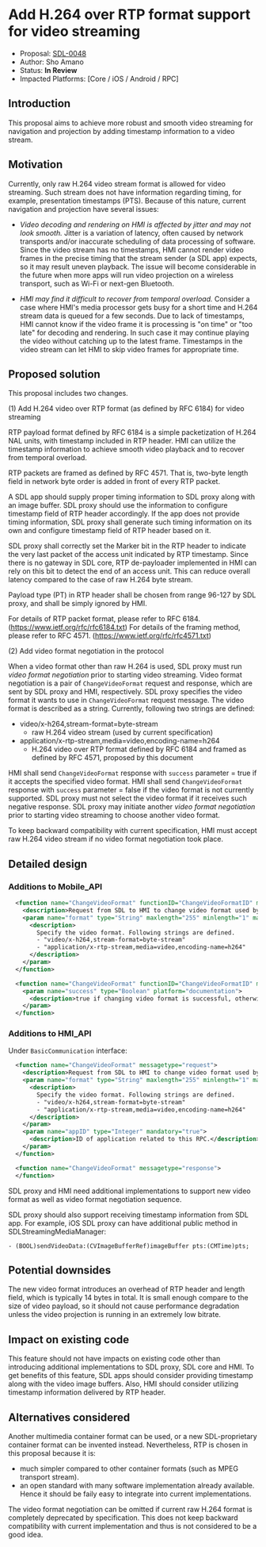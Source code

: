 # Add H.264 over RTP format support for video streaming

* Proposal: [SDL-0048](0048-H264-over-RTP-support-for-video-streaming.md)
* Author: Sho Amano
* Status: **In Review**
* Impacted Platforms: [Core / iOS / Android / RPC]

## Introduction

This proposal aims to achieve more robust and smooth video streaming for navigation and projection by adding timestamp information to a video stream.

## Motivation

Currently, only raw H.264 video stream format is allowed for video streaming. Such stream does not have information regarding timing, for example, presentation timestamps (PTS). Because of this nature, current navigation and projection have several issues:

- *Video decoding and rendering on HMI is affected by jitter and may not look smooth.* Jitter is a variation of latency, often caused by network transports and/or inaccurate scheduling of data processing of software. Since the video stream has no timestamps, HMI cannot render video frames in the precise timing that the stream sender (a SDL app) expects, so it may result uneven playback. The issue will become considerable in the future when more apps will run video projection on a wireless transport, such as Wi-Fi or next-gen Bluetooth.

- *HMI may find it difficult to recover from temporal overload.* Consider a case where HMI's media processor gets busy for a short time and H.264 stream data is queued for a few seconds. Due to lack of timestamps, HMI cannot know if the video frame it is processing is "on time" or "too late" for decoding and rendering. In such case it may continue playing the video without catching up to the latest frame. Timestamps in the video stream can let HMI to skip video frames for appropriate time.


## Proposed solution

This proposal includes two changes.

(1) Add H.264 video over RTP format (as defined by RFC 6184) for video streaming

RTP payload format defined by RFC 6184 is a simple packetization of H.264 NAL units, with timestamp included in RTP header. HMI can utilize the timestamp information to achieve smooth video playback and to recover from temporal overload.

RTP packets are framed as defined by RFC 4571. That is, two-byte length field in network byte order is added in front of every RTP packet.

A SDL app should supply proper timing information to SDL proxy along with an image buffer. SDL proxy should use the information to configure timestamp field of RTP header accordingly. If the app does not provide timing information, SDL proxy shall generate such timing information on its own and configure timestamp field of RTP header based on it.

SDL proxy shall correctly set the Marker bit in the RTP header to indicate the very last packet of the access unit indicated by RTP timestamp. Since there is no gateway in SDL core, RTP de-payloader implemented in HMI can rely on this bit to detect the end of an access unit. This can reduce overall latency compared to the case of raw H.264 byte stream.

Payload type (PT) in RTP header shall be chosen from range 96-127 by SDL proxy, and shall be simply ignored by HMI.

For details of RTP packet format, please refer to RFC 6184. (https://www.ietf.org/rfc/rfc6184.txt) For details of the framing method, please refer to RFC 4571. (https://www.ietf.org/rfc/rfc4571.txt)

(2) Add video format negotiation in the protocol

When a video format other than raw H.264 is used, SDL proxy must run *video format negotiation* prior to starting video streaming. Video format negotiation is a pair of `ChangeVideoFormat` request and response, which are sent by SDL proxy and HMI, respectively. SDL proxy specifies the video format it wants to use in `ChangeVideoFormat` request message. The video format is described as a string. Currently, following two strings are defined:
- video/x-h264,stream-format=byte-stream
    * raw H.264 video stream (used by current specification)
- application/x-rtp-stream,media=video,encoding-name=h264
    * H.264 video over RTP format defined by RFC 6184 and framed as defined by RFC 4571, proposed by this document

HMI shall send `ChangeVideoFormat` response with `success` parameter = true if it accepts the specified video format. HMI shall send `ChangeVideoFormat` response with `success` parameter = false if the video format is not currently supported. SDL proxy must not select the video format if it receives such negative response. SDL proxy may initiate another *video format negotiation* prior to starting video streaming to choose another video format.

To keep backward compatibility with current specification, HMI must accept raw H.264 video stream if no video format negotiation took place.


## Detailed design

### Additions to Mobile_API

```xml
  <function name="ChangeVideoFormat" functionID="ChangeVideoFormatID" messagetype="request">
    <description>Request from SDL to HMI to change video format used by video streaming.</description>
    <param name="format" type="String" maxlength="255" minlength="1" mandatory="true">
      <description>
        Specify the video format. Following strings are defined.
        - "video/x-h264,stream-format=byte-stream"
        - "application/x-rtp-stream,media=video,encoding-name=h264"
      </description>
    </param>
  </function>

  <function name="ChangeVideoFormat" functionID="ChangeVideoFormatID" messagetype="response">
    <param name="success" type="Boolean" platform="documentation">
      <description>true if changing video format is successful, otherwise false.</description>
    </param>
  </function>
```

### Additions to HMI_API

Under `BasicCommunication` interface:

```xml
  <function name="ChangeVideoFormat" messagetype="request">
    <description>Request from SDL to HMI to change video format used by video streaming.</description>
    <param name="format" type="String" maxlength="255" minlength="1" mandatory="true">
      <description>
        Specify the video format. Following strings are defined.
        - "video/x-h264,stream-format=byte-stream"
        - "application/x-rtp-stream,media=video,encoding-name=h264"
      </description>
    </param>
    <param name="appID" type="Integer" mandatory="true">
      <description>ID of application related to this RPC.</description>
    </param>
  </function>

  <function name="ChangeVideoFormat" messagetype="response">
  </function>
```

SDL proxy and HMI need additional implementations to support new video format as well as video format negotiation sequence.

SDL proxy should also support receiving timestamp information from SDL app. For example, iOS SDL proxy can have additional public method in SDLStreamingMediaManager:
```
- (BOOL)sendVideoData:(CVImageBufferRef)imageBuffer pts:(CMTime)pts;
```

## Potential downsides

The new video format introduces an overhead of RTP header and length field, which is typically 14 bytes in total. It is small enough compare to the size of video payload, so it should not cause performance degradation unless the video projection is running in an extremely low bitrate.

## Impact on existing code

This feature should not have impacts on existing code other than introducing additional implementations to SDL proxy, SDL core and HMI. To get benefits of this feature, SDL apps should consider providing timestamp along with the video image buffers. Also, HMI should consider utilizing timestamp information delivered by RTP header.

## Alternatives considered

Another multimedia container format can be used, or a new SDL-proprietary container format can be invented instead. Nevertheless, RTP is chosen in this proposal because it is:
- much simpler compared to other container formats (such as MPEG transport stream).
- an open standard with many software implementation already available. Hence it should be faily easy to integrate into current implementations.

The video format negotiation can be omitted if current raw H.264 format is completely deprecated by specification. This does not keep backward compatibility with current implementation and thus is not considered to be a good idea.
